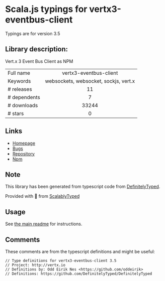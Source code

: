 
# Scala.js typings for vertx3-eventbus-client

Typings are for version 3.5

## Library description:
Vert.x 3 Event Bus Client as NPM

|                    |                 |
| ------------------ | :-------------: |
| Full name          | vertx3-eventbus-client |
| Keywords           | websockets, websocket, sockjs, vert.x |
| # releases         | 11 |
| # dependents       | 7 |
| # downloads        | 33244 |
| # stars            | 0 |

## Links
- [Homepage](http://vertx.io)
- [Bugs](https://github.com/vert-x3/vertx-stack/issues)
- [Repository](https://github.com/vert-x3/vertx-stack)
- [Npm](https://www.npmjs.com/package/vertx3-eventbus-client)
    


## Note
This library has been generated from typescript code from [DefinitelyTyped](https://definitelytyped.org).

Provided with :purple_heart: from [ScalablyTyped](https://github.com/oyvindberg/ScalablyTyped)

## Usage
See [the main readme](../../readme.md) for instructions.

## Comments

These comments are from the typescript definitions and might be useful:
```
// Type definitions for vertx3-eventbus-client 3.5
// Project: http://vertx.io
// Definitions by: Odd Eirik Nes <https://github.com/oddeirik>
// Definitions: https://github.com/DefinitelyTyped/DefinitelyTyped

```


